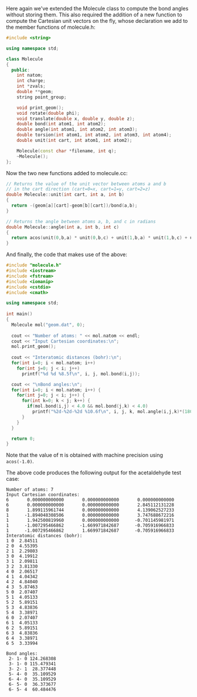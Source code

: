 Here again we've extended the Molecule class to compute the bond angles without storing them.  This also required the addition of a new function to compute the Cartesian unit vectors on the fly, whose declaration we add to the member functions of molecule.h:
```c++
#include <string>

using namespace std;

class Molecule
{
  public:
    int natom;
    int charge;
    int *zvals;
    double **geom;
    string point_group;

    void print_geom();
    void rotate(double phi);
    void translate(double x, double y, double z);
    double bond(int atom1, int atom2);
    double angle(int atom1, int atom2, int atom3);
    double torsion(int atom1, int atom2, int atom3, int atom4);
    double unit(int cart, int atom1, int atom2);

    Molecule(const char *filename, int q);
    ~Molecule();
};
```

Now the two new functions added to molecule.cc:
```c++
// Returns the value of the unit vector between atoms a and b
// in the cart direction (cart=0=x, cart=1=y, cart=2=z)
double Molecule::unit(int cart, int a, int b)
{
  return -(geom[a][cart]-geom[b][cart])/bond(a,b);
}

// Returns the angle between atoms a, b, and c in radians
double Molecule::angle(int a, int b, int c)
{
  return acos(unit(0,b,a) * unit(0,b,c) + unit(1,b,a) * unit(1,b,c) + unit(2,b,a) * unit(2,b,c));
}
```

And finally, the code that makes use of the above: 

```c++
#include "molecule.h"
#include <iostream>
#include <fstream>
#include <iomanip>
#include <cstdio>
#include <cmath>

using namespace std;
 
int main()
{
  Molecule mol("geom.dat", 0);
 
  cout << "Number of atoms: " << mol.natom << endl;
  cout << "Input Cartesian coordinates:\n";
  mol.print_geom();
  
  cout << "Interatomic distances (bohr):\n";
  for(int i=0; i < mol.natom; i++)
    for(int j=0; j < i; j++)
      printf("%d %d %8.5f\n", i, j, mol.bond(i,j));

  cout << "\nBond angles:\n";
  for(int i=0; i < mol.natom; i++) {
    for(int j=0; j < i; j++) {
      for(int k=0; k < j; k++) {
        if(mol.bond(i,j) < 4.0 && mol.bond(j,k) < 4.0)
          printf("%2d-%2d-%2d %10.6f\n", i, j, k, mol.angle(i,j,k)*(180.0/acos(-1.0)));
      }
    }
  }

  return 0;
}
```
Note that the value of &pi; is obtained with machine precision using `acos(-1.0)`.

The above code produces the following output for the acetaldehyde test case:

```
Number of atoms: 7
Input Cartesian coordinates:
6       0.000000000000       0.000000000000       0.000000000000
6       0.000000000000       0.000000000000       2.845112131228
8       1.899115961744       0.000000000000       4.139062527233
1      -1.894048308506       0.000000000000       3.747688672216
1       1.942500819960       0.000000000000      -0.701145981971
1      -1.007295466862      -1.669971842687      -0.705916966833
1      -1.007295466862       1.669971842687      -0.705916966833
Interatomic distances (bohr):
1 0  2.84511
2 0  4.55395
2 1  2.29803
3 0  4.19912
3 1  2.09811
3 2  3.81330
4 0  2.06517
4 1  4.04342
4 2  4.84040
4 3  5.87463
5 0  2.07407
5 1  4.05133
5 2  5.89151
5 3  4.83836
5 4  3.38971
6 0  2.07407
6 1  4.05133
6 2  5.89151
6 3  4.83836
6 4  3.38971
6 5  3.33994

Bond angles:
 2- 1- 0 124.268308
 3- 1- 0 115.479341
 3- 2- 1  28.377448
 5- 4- 0  35.109529
 6- 4- 0  35.109529
 6- 5- 0  36.373677
 6- 5- 4  60.484476
```
